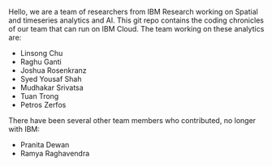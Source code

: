 Hello, we are a team of researchers from IBM Research working on Spatial and timeseries analytics and AI. This git repo contains the coding chronicles of our team that can run on IBM Cloud. The team working on these analytics are:

* Linsong Chu
* Raghu Ganti
* Joshua Rosenkranz
* Syed Yousaf Shah
* Mudhakar Srivatsa
* Tuan Trong
* Petros Zerfos

There have been several other team members who contributed, no longer with IBM:
* Pranita Dewan
* Ramya Raghavendra

<!---
stuser-ibm/stuser-ibm is a ✨ special ✨ repository because its `README.md` (this file) appears on your GitHub profile.
You can click the Preview link to take a look at your changes.
--->

